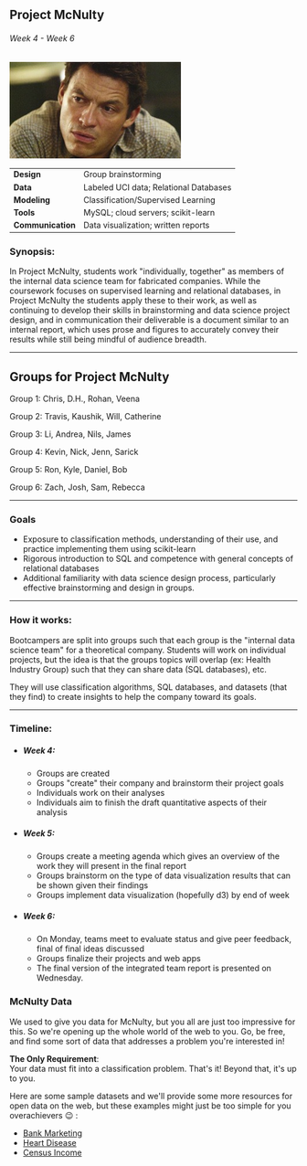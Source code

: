 ## Project McNulty
###### Week 4 - Week 6

![](mcnulty.jpg)

|  |  |
|-------|-------|
| **Design** | Group brainstorming |
| **Data** | Labeled UCI data; Relational Databases |
| **Modeling** | Classification/Supervised Learning |
| **Tools** | MySQL; cloud servers; scikit-learn |
| **Communication** | Data visualization; written reports |


### Synopsis:

In Project McNulty, students work "individually, together" as members of the internal data science team for fabricated companies. While the coursework focuses on supervised learning and relational databases, in Project McNulty the students apply these to their work, as well as continuing to develop their skills in brainstorming and data science project design, and in communication their deliverable is a document similar to an internal report, which uses prose and figures to accurately convey their results while still being mindful of audience breadth.


---

## Groups for Project McNulty

Group 1: Chris, D.H., Rohan, Veena

Group 2: Travis, Kaushik, Will, Catherine

Group 3: Li, Andrea, Nils, James

Group 4: Kevin, Nick, Jenn, Sarick

Group 5: Ron, Kyle, Daniel, Bob

Group 6: Zach, Josh, Sam, Rebecca

---


### Goals
* Exposure to classification methods, understanding of their use, and practice implementing them using scikit-learn
* Rigorous introduction to SQL and competence with general concepts of relational databases
* Additional familiarity with data science design process, particularly effective brainstorming and design in groups.

---


### How it works:

Bootcampers are split into groups such that each group is the "internal data science team" for a theoretical company. Students will work on individual projects, but the idea is that the groups topics will overlap (ex: Health Industry Group)  such that they can share data (SQL databases), etc.

They will use classification algorithms, SQL databases, and datasets (that they find) to create insights to help the company toward its goals.

---
### Timeline:

* ##### Week 4:
  * Groups are created
  * Groups "create" their company and brainstorm their project goals
  * Individuals work on their analyses
  * Individuals aim to finish the draft quantitative aspects of their analysis

* ##### Week 5:
  * Groups create a meeting agenda which gives an overview of the work they will present in the final report
  * Groups brainstorm on the type of data visualization results that can be shown given their findings
  * Groups implement data visualization (hopefully d3) by end of week

* ##### Week 6:
  * On Monday, teams meet to evaluate status and give peer feedback, final of final ideas discussed
  * Groups finalize their projects and web apps
  * The final version of the integrated team report is presented on Wednesday.


### McNulty Data
We used to give you data for McNulty, but you all are just too impressive for this.  So we're opening up the whole world of the web to you.  Go, be free, and find some sort of data that addresses a problem you're interested in!

**The Only Requirement**:  
Your data must fit into a classification problem.  That's it!  Beyond that, it's up to you.

Here are some sample datasets and we'll provide some more resources for open data on the web, but these examples might just be too simple for you overachievers :wink: :  
 * [Bank Marketing](https://archive.ics.uci.edu/ml/datasets/Bank+Marketing)
 * [Heart Disease](https://archive.ics.uci.edu/ml/datasets/Heart+Disease)
 * [Census Income](https://archive.ics.uci.edu/ml/datasets/Census+Income)
